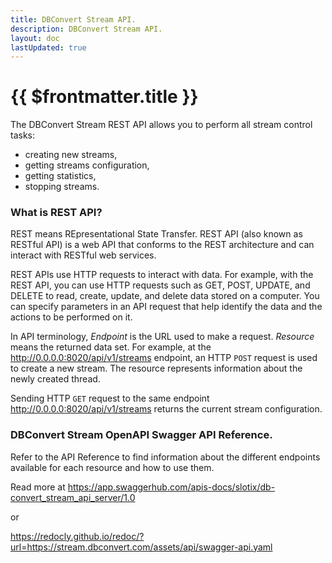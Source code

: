 ```yaml
---
title: DBConvert Stream API.
description: DBConvert Stream API.
layout: doc
lastUpdated: true
---
```


# {{ $frontmatter.title }}

The DBConvert Stream REST API allows you to perform all stream control tasks:

- creating new streams,
- getting streams configuration,
- getting statistics,
- stopping streams.

### What is REST API?

REST means REpresentational State Transfer. REST API (also known as RESTful API) is a web API that conforms to the REST architecture and can interact with RESTful web services.

REST APIs use HTTP requests to interact with data. For example, with the REST API, you can use HTTP requests such as GET, POST, UPDATE, and DELETE to read, create, update, and delete data stored on a computer. You can specify parameters in an API request that help identify the data and the actions to be performed on it.

In API terminology, _Endpoint_ is the URL used to make a request. _Resource_ means the returned data set. For example, at the http://0.0.0.0:8020/api/v1/streams endpoint, an HTTP `POST` request is used to create a new stream. The resource represents information about the newly created thread.

Sending HTTP `GET` request to the same endpoint http://0.0.0.0:8020/api/v1/streams returns the current stream configuration.

### DBConvert Stream OpenAPI Swagger API Reference.

Refer to the API Reference to find information about the different endpoints available for each resource and how to use them.

Read more at https://app.swaggerhub.com/apis-docs/slotix/db-convert_stream_api_server/1.0

or

https://redocly.github.io/redoc/?url=https://stream.dbconvert.com/assets/api/swagger-api.yaml
